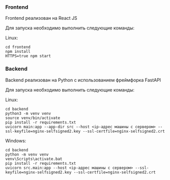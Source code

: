 ### Frontend

Frontend реализован на React JS

Для запуска необходимо выполнить следующие команды:

Linux:
```
cd frontend
npm install
HTTPS=true npm start
```

### Backend

Backend реализован на Python с использованием фреймфорка FastAPI

Для запуска необходимо выполнить следующие команды:

Linux:
```
cd backend
python3 -m venv venv
source venv/bin/activate
pip install -r requirements.txt
uvicorn main:app --app-dir src --host <ip-адрес машины с сервером> --ssl-keyfile=nginx-selfsigned2.key --ssl-certfile=nginx-selfsigned2.crt
```

Windows:
```
cd backend
python -m venv venv
venv\Scripts\activate.bat
pip install -r requirements.txt
uvicorn src.main:app --host <ip-адрес машины с сервером> --ssl-keyfile=nginx-selfsigned2.key --ssl-certfile=nginx-selfsigned2.crt
```